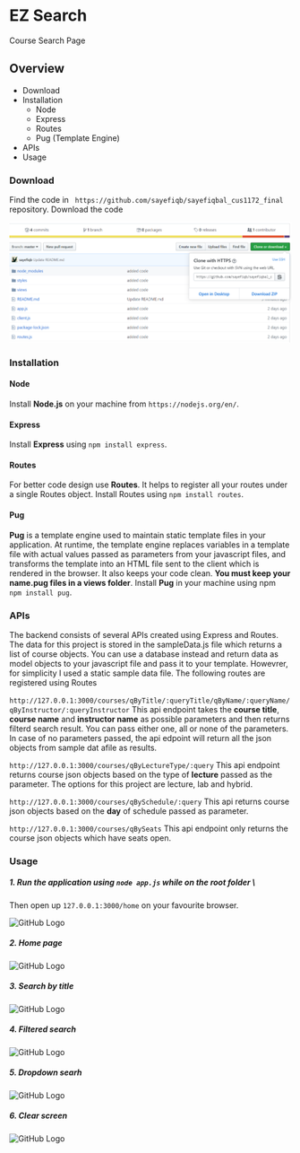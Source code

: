 # EZ Search
Course Search Page

## Overview
* Download 
* Installation
   * Node
   * Express
   * Routes
   * Pug (Template Engine)
* APIs
* Usage

### Download

Find the code in ``` https://github.com/sayefiqb/sayefiqbal_cus1172_final``` repository.
Download the code

![GitHub Logo](/github_images/download1.PNG)


### Installation

#### Node

Install **Node.js** on your machine from ```https://nodejs.org/en/```.

#### Express

Install **Express** using ``` npm install express ```.

#### Routes

For better code design use **Routes**. It helps to register all your routes under a single Routes object. Install Routes using 
``` npm install routes ```.

#### Pug

**Pug** is a template engine used to maintain static template files in your application. At runtime, the template engine replaces variables in a template file with actual values passed as parameters from your javascript files, and transforms the template into an HTML file sent to the client which is rendered in the browser. It also keeps your code clean. **You must keep your name.pug files in a views folder**. Install **Pug** in your machine using npm ``` npm install pug```.


### APIs

The backend consists of several APIs created using Express and Routes. The data for this project is stored in the sampleData.js file which returns a list of course objects. You can use a database instead and return data as model objects to your javascript file and pass it to your template. Howevrer, for simplicity I used a static sample data file. The following routes are registered using Routes

```http://127.0.0.1:3000/courses/qByTitle/:queryTitle/qByName/:queryName/qByInstructor/:queryInstructor```
This api endpoint takes the **course title**, **course name** and **instructor name** as possible parameters and then returns filterd search result. You can pass either one, all or none of the parameters. In case of no parameters passed, the api edpoint will return all the json objects from sample dat afile as results.

```http://127.0.0.1:3000/courses/qByLectureType/:query``` 
This api endpoint returns course json objects based on the type of **lecture** passed as the parameter. The options for this project are lecture, lab and hybrid.

```http://127.0.0.1:3000/courses/qBySchedule/:query```
This api returns course json objects based on the **day** of schedule passed as parameter.

```http://127.0.0.1:3000/courses/qBySeats```
This api endpoint only returns the course json objects which have seats open.


### Usage

##### 1. Run the application using ```node app.js``` while on the root folder \\
   Then open up ```127.0.0.1:3000/home``` on your favourite browser.

![GitHub Logo](/github_images/run.PNG)
 
##### 2. Home page

![GitHub Logo](/github_images/home1.PNG)

##### 3. Search by title

![GitHub Logo](/github_images/search1.PNG)

##### 4. Filtered search

![GitHub Logo](/github_images/filter1.PNG)

##### 5. Dropdown searh 

![GitHub Logo](/github_images/dropdown-search.PNG)

##### 6. Clear screen 

![GitHub Logo](/github_images/clear.PNG)
